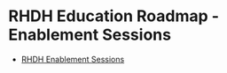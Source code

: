 # RHDH Education Roadmap - Enablement Sessions

- [RHDH Enablement Sessions](https://docs.google.com/spreadsheets/d/1uXn8YuYJsW2G5Mc0URdnpedLwANza9atnqofwB2KwFg/edit?usp=drive_link)
